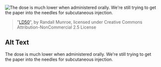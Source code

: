 ![The dose is much lower when administered orally. We're still trying to get the paper into the needles for subcutaneous injection.](https://imgs.xkcd.com/comics/ld50.png)
> "[LD50](https://xkcd.com/1260/)", by Randall Munroe, licensed under Creative Commons Attribution-NonCommercial 2.5 License

## Alt Text
The dose is much lower when administered orally. We're still trying to get the paper into the needles for subcutaneous injection.
